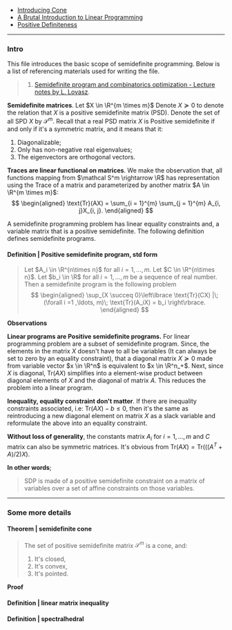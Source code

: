 - [Introducing Cone](Background/Introducing%20Cone.md)
- [A Brutal Introduction to Linear Programming](../AMATH%20514%20Combinatorics%20Optimizations/A%20Brutal%20Introduction%20to%20Linear%20Programming.md)
- [Positive Definiteness](../AMATH%20584%20Numerical%20Linear%20Algebra/Matrix%20Theory/Positive%20Definiteness.md)

---
### **Intro**

This file introduces the basic scope of semidefinite programming. 
Below is a list of referencing materials used for writing the file. 
> 1. [Semidefinite program and combinatorics optimization - Lecture notes by L. Lovasz](https://sites.math.washington.edu/~thomas/teaching/m514_web/Lovasz_semidef.pdf). 
> 


**Semidefinite matrices**. 
Let $X \in \R^{m \times m}$
Denote $X \succeq 0$ to denote the relation that $X$ is a positive semidefinite matrix (PSD). 
Denote the set of all SPD $X$ by $\mathcal S^{m}$. 
Recall that a real PSD matrix $X$ is Positive semidefinite if and only if it's a symmetric matrix, and it means that it: 
1. Diagonalizable;
2. Only has non-negative real eigenvalues; 
3. The eigenvectors are orthogonal vectors. 

**Traces are linear functional on matrices**. 
We make the observation that, all functions mapping from $\mathcal S^m \rightarrow \R$ has representation using the Trace of a matrix and parameterized by another matrix $A \in \R^{m \times m}$: 
$$
\begin{aligned}
    \text{Tr}(AX) = \sum_{i = 1}^{m} \sum_{j = 1}^{m} A_{i, j}X_{i, j}. 
\end{aligned}
$$


A semidefinite programming problem has linear equality constraints and, a variable matrix that is a positive semidefinite. 
The following definition defines semidefinite programs. 

#### **Definition | Positive semidefinite program, std form**
> Let $A_i \in \R^{n\times n}$ for all $i = 1, \ldots, m$.
> Let $C \in \R^{n\times n}$. 
> Let $b_i \in \R$ for all $i = 1, \ldots, m$ be a sequence of real number. 
> Then a semidefinite program is the following problem 
> $$
> \begin{aligned}
>     \sup_{X \succeq 0}\left\lbrace
>         \text{Tr}(CX) |\; 
>         (\forall i =1 ,\ldots, m)\; 
>         \text{Tr}(A_iX) = b_i 
>     \right\rbrace. 
> \end{aligned}
> $$

**Observations**

**Linear programs are Positive semidefinite programs.**
For linear programming problem are a subset of semidefinite program. 
Since, the elements in the matrix $X$ doesn't have to all be variables (It can always be set to zero by an equality constraint), that a diagonal matrix $X \succeq 0$ made from variable vector $x \in \R^n$ is equivalent to $x \in \R^n_+$. 
Next, since $X$ is diagonal, $\text{Tr}(AX)$ simplifies into a element-wise product between diagonal elements of $X$ and the diagonal of matrix $A$. 
This reduces the problem into a linear program. 

**Inequality, equality constraint don't matter**. 
If there are inequality constraints associated, i.e: $\text{Tr}(AX) - b \le 0$, then it's the same as reintroducing a new diagonal element on matrix $X$ as a slack variable and reformulate the above into an equality constraint. 

**Without loss of generality**, the constants matrix $A_i$ for $i = 1, \ldots, m$ and $C$ matrix can also be symmetric matrices.
It's obvious from $\text{Tr}(AX) = \text{Tr}(((A^T+ A)/2)X)$. 

**In other words**;
> SDP is made of a positive semidefinite constraint on a matrix of variables over a set of affine constraints on those variables. 

---
### **Some more details**



#### **Theorem | semidefinite cone**
> The set of positive semidefinite matrix $\mathcal S^m$ is a cone, and: 
> 1. It's closed, 
> 2. It's convex, 
> 3. It's pointed. 

**Proof**

#### **Definition | linear matrix inequality**

#### **Definition | spectralhedral**
